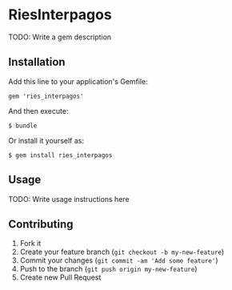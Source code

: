 # RiesInterpagos

TODO: Write a gem description

## Installation

Add this line to your application's Gemfile:

    gem 'ries_interpagos'

And then execute:

    $ bundle

Or install it yourself as:

    $ gem install ries_interpagos

## Usage

TODO: Write usage instructions here

## Contributing

1. Fork it
2. Create your feature branch (`git checkout -b my-new-feature`)
3. Commit your changes (`git commit -am 'Add some feature'`)
4. Push to the branch (`git push origin my-new-feature`)
5. Create new Pull Request
